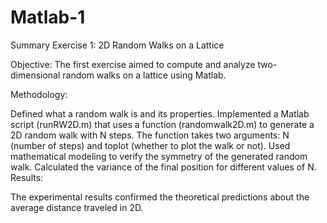 # Matlab-1
Summary
Exercise 1: 2D Random Walks on a Lattice

Objective:
The first exercise aimed to compute and analyze two-dimensional random walks on a lattice using Matlab.

Methodology:

Defined what a random walk is and its properties.
Implemented a Matlab script (runRW2D.m) that uses a function (randomwalk2D.m) to generate a 2D random walk with N steps.
The function takes two arguments: N (number of steps) and toplot (whether to plot the walk or not).
Used mathematical modeling to verify the symmetry of the generated random walk.
Calculated the variance of the final position for different values of N.
Results:

The experimental results confirmed the theoretical predictions about the average distance traveled in 2D.
